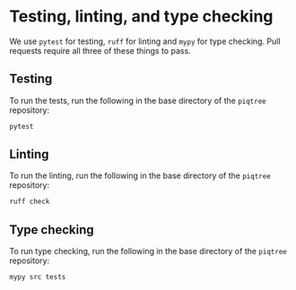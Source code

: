# Testing, linting, and type checking

We use `pytest` for testing, `ruff` for linting and `mypy` for type checking. Pull requests require all three of these things to pass.

## Testing

To run the tests, run the following in the base directory of the `piqtree` repository:

```bash
pytest
```

## Linting

To run the linting, run the following in the base directory of the `piqtree` repository:

```bash
ruff check
```

## Type checking

To run type checking, run the following in the base directory of the `piqtree` repository:

```bash
mypy src tests
```
